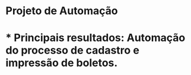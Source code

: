 <h1>Projeto de Automação<h1>
<p>* Principais resultados: Automação do processo de cadastro e impressão de boletos.</p>
